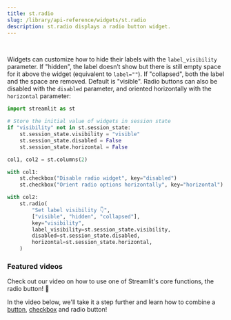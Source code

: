 ```yaml
---
title: st.radio
slug: /library/api-reference/widgets/st.radio
description: st.radio displays a radio button widget.
---
```


<Autofunction function="streamlit.radio" />

<br />

Widgets can customize how to hide their labels with the `label_visibility` parameter. If "hidden", the label doesn’t show but there is still empty space for it above the widget (equivalent to `label=""`). If "collapsed", both the label and the space are removed. Default is "visible". Radio buttons can also be disabled with the `disabled` parameter, and oriented horizontally with the `horizontal` parameter:

```python
import streamlit as st

# Store the initial value of widgets in session state
if "visibility" not in st.session_state:
    st.session_state.visibility = "visible"
    st.session_state.disabled = False
    st.session_state.horizontal = False

col1, col2 = st.columns(2)

with col1:
    st.checkbox("Disable radio widget", key="disabled")
    st.checkbox("Orient radio options horizontally", key="horizontal")

with col2:
    st.radio(
        "Set label visibility 👇",
        ["visible", "hidden", "collapsed"],
        key="visibility",
        label_visibility=st.session_state.visibility,
        disabled=st.session_state.disabled,
        horizontal=st.session_state.horizontal,
    )
```

<Cloud src="https://doc-radio1.streamlit.app/?embedded=true" height="300" />

### Featured videos

Check out our video on how to use one of Streamlit's core functions, the radio button! 🔘

<YouTube videoId="CVHIMGVAzwA" />

In the video below, we'll take it a step further and learn how to combine a [button](/library/api-reference/widgets/st.button), [checkbox](/library/api-reference/widgets/st.checkbox) and radio button!

<YouTube videoId="EnXJBsCIl_A" />
